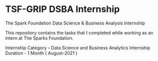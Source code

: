 # TSF-GRIP DSBA Internship

The Spark Foundation Data Science & Business Analysis Internship

This repository contains the tasks that I completed while working as an intern at The Sparks Foundation.

Internship Category - Data Science and Business Analytics Internship Duration - 1 Month ( August-2021 )
